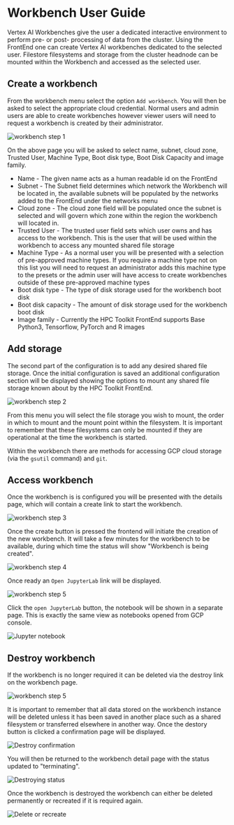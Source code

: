 # Workbench User Guide
<!--
0        1         2         3         4         5         6         7        8
1234567890123456789012345678901234567890123456789012345678901234567890234567890
-->

Vertex AI Workbenches give the user a dedicated interactive environment to
perform pre- or post- processing of data from the cluster. Using the FrontEnd
one can create Vertex AI workbenches dedicated to the selected user. Filestore
filesystems and storage from the cluster headnode can be mounted within the
Workbench and accessed as the selected user.

## Create a workbench

From the workbench menu select the option `Add workbench`. You will then be
asked to select the appropriate cloud credential. Normal users and admin users
are able to create workbenches however viewer users will need to request a
workbench is created by their administrator.

![workbench step 1](images/Workbench_userguide/create1.png)

On the above page you will be asked to select name, subnet, cloud zone, Trusted
User, Machine Type, Boot disk type, Boot Disk Capacity and image family.

- Name - The given name acts as a human readable id on the FrontEnd
- Subnet - The Subnet field determines which network the Workbench will be
  located in, the available subnets will be populated by the networks added to
  the FrontEnd under the networks menu
- Cloud zone - The cloud zone field will be populated once the subnet is
  selected and will govern which zone within the region the workbench will
  located in.
- Trusted User - The trusted user field sets which user owns and has access to
  the workbench. This is the user that will be used within the workbench to
  access any mounted shared file storage
- Machine Type - As a normal user you will be presented with a selection of
  pre-approved machine types. If you require a machine type not on this list
  you will need to request an administrator adds this machine type to the
  presets or the admin user will have access to create workbenches outside of
  these pre-approved machine types
- Boot disk type - The type of disk storage used for the workbench boot disk
- Boot disk capacity - The amount of disk storage used for the workbench boot
  disk
- Image family - Currently the HPC Toolkit FrontEnd supports Base Python3,
  Tensorflow, PyTorch and R images

## Add storage

The second part of the configuration is to add any desired shared file storage.
Once the initial configuration is saved an additional configuration section
will be displayed showing the options to mount any shared file storage known
about by the HPC Toolkit FrontEnd.

![workbench step 2](images/Workbench_userguide/create2.png)

From this menu you will select the file storage you wish to mount, the order in
which to mount and the mount point within the filesystem. It is important to
remember that these filesystems can only be mounted if they are operational at
the time the workbench is started.

Within the workbench there are methods for accessing GCP cloud storage (via the
`gsutil` command) and `git`.

## Access workbench

Once the workbench is is configured you will be presented with the details
page, which will contain a create link to start the workbench.

![workbench step 3](images/Workbench_userguide/create3.png)

Once the create button is pressed the frontend will initiate the creation of
the new workbench. It will take a few minutes for the workbench to be
available, during which time the status will show "Workbench is being created".

![workbench step 4](images/Workbench_userguide/create4.png)

Once ready an `Open JupyterLab` link will be displayed.

![workbench step 5](images/Workbench_userguide/create5.png)

Click the `open JupyterLab` button, the notebook will be shown in a separate
page. This is exactly the same view as notebooks opened from GCP console.

![Jupyter notebook](images/Workbench_userguide/JupyterLab.png)

## Destroy workbench

If the workbench is no longer required it can be deleted via the destroy link
on the workbench page.

![workbench step 5](images/Workbench_userguide/create5.png)

It is important to remember that all data stored on the workbench instance will
be deleted unless it has been saved in another place such as a shared
filesystem or transferred elsewhere in another way. Once the destory button is
clicked a confirmation page will be displayed.

![Destroy confirmation](images/Workbench_userguide/destroy_confirm.png)

You will then be returned to the workbench detail page with the status updated
to "terminating".

![Destroying status](images/Workbench_userguide/destroying_status.png)

Once the workbench is destroyed the workbench can either be deleted permanently
or recreated if it is required again.

![Delete or recreate](images/Workbench_userguide/delete.png)
